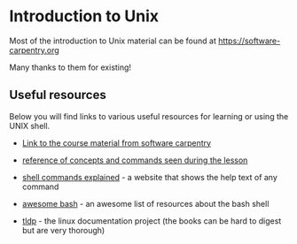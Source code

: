 # Introduction to Unix

Most of the introduction to Unix material can be found at <https://software-carpentry.org>

Many thanks to them for existing!

## Useful resources

Below you will find links to various useful resources for learning or using the UNIX shell.

* [Link to the course material from software carpentry](http://swcarpentry.github.io/shell-novice/)
* [reference of concepts and commands seen during the lesson](http://swcarpentry.github.io/shell-novice/reference.html)

* [shell commands explained](https://explainshell.com) - a website that shows the help text of any command
* [awesome bash](https://github.com/awesome-lists/awesome-bash) - an awesome list of resources about the bash shell
* [tldp](http://tldp.org/guides.html) - the linux documentation project (the books can be hard to digest but are very thorough)

 
